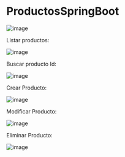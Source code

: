 # ProductosSpringBoot

![image](https://github.com/JeffersonMolina-art/ProductosSpringBoot/assets/84147110/d9a37cb3-aebf-4461-b55c-dd9d0f222b08)

Listar productos:

![image](https://github.com/JeffersonMolina-art/ProductosSpringBoot/assets/84147110/1233fb86-7199-4d16-8542-12a498cae329)

Buscar producto Id:

![image](https://github.com/JeffersonMolina-art/ProductosSpringBoot/assets/84147110/c830ad55-7584-48d8-8a9a-cacea4790457)

Crear Producto:

![image](https://github.com/JeffersonMolina-art/ProductosSpringBoot/assets/84147110/13ed9735-3e3e-47c6-b90d-699b600c0cb4)


Modificar Producto:

![image](https://github.com/JeffersonMolina-art/ProductosSpringBoot/assets/84147110/36c02417-f13a-46d4-9441-d6490981b26d)

Eliminar Producto:

![image](https://github.com/JeffersonMolina-art/ProductosSpringBoot/assets/84147110/70f55cf3-2aac-4b91-87ed-89fed60dddfd)

